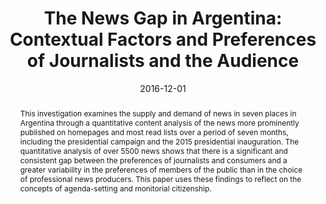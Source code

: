 ---
title: "The News Gap in Argentina: Contextual Factors and Preferences of Journalists and the Audience"
date: 2016-12-01
publishDate: 2016-12-01
authors: ["Eugenia Mitchelstein", "Pablo Boczkowski", "Celeste Wagner", "Silvana Leiva"]
publication_types: ["2"]
abstract: "This investigation examines the supply and demand of news in seven places in Argentina through a quantitative content analysis of the news more prominently published on homepages and most read lists over a period of seven months, including the presidential campaign and the 2015 presidential inauguration. The quantitative analysis of over 5500 news shows that there is a significant and consistent gap between the preferences of journalists and consumers and a greater variability in the preferences of members of the public than in the choice of professional news producers. This paper uses these findings to reflect on the concepts of agenda-setting and monitorial citizenship."
featured: false
image:
  preview_only: true
publication: "*Palabra Clave*"
#url_pdf: "https://doi.org/10.5294/pacla.2016.19.4.4"
doi: "http://www.scielo.org.co/scielo.php?script=sci_arttext&pid=S0122-82852016000401027"
---